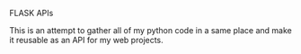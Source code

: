 FLASK APIs

This is an attempt to gather all of my python code in a same place and make it reusable as an API for my web projects.